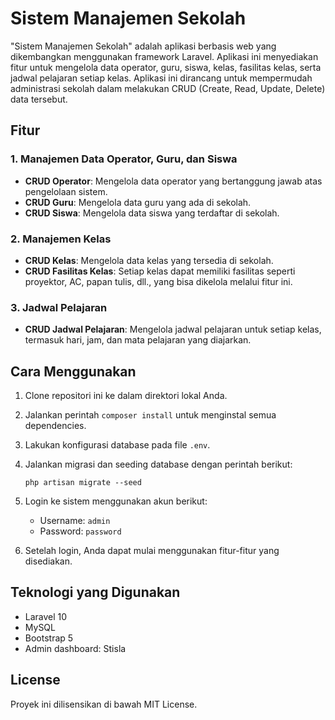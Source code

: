 
# Sistem Manajemen Sekolah

"Sistem Manajemen Sekolah" adalah aplikasi berbasis web yang dikembangkan menggunakan framework Laravel. Aplikasi ini menyediakan fitur untuk mengelola data operator, guru, siswa, kelas, fasilitas kelas, serta jadwal pelajaran setiap kelas. Aplikasi ini dirancang untuk mempermudah administrasi sekolah dalam melakukan CRUD (Create, Read, Update, Delete) data tersebut.

## Fitur

### 1. Manajemen Data Operator, Guru, dan Siswa
- **CRUD Operator**: Mengelola data operator yang bertanggung jawab atas pengelolaan sistem.
- **CRUD Guru**: Mengelola data guru yang ada di sekolah.
- **CRUD Siswa**: Mengelola data siswa yang terdaftar di sekolah.

### 2. Manajemen Kelas
- **CRUD Kelas**: Mengelola data kelas yang tersedia di sekolah.
- **CRUD Fasilitas Kelas**: Setiap kelas dapat memiliki fasilitas seperti proyektor, AC, papan tulis, dll., yang bisa dikelola melalui fitur ini.

### 3. Jadwal Pelajaran
- **CRUD Jadwal Pelajaran**: Mengelola jadwal pelajaran untuk setiap kelas, termasuk hari, jam, dan mata pelajaran yang diajarkan.

## Cara Menggunakan

1. Clone repositori ini ke dalam direktori lokal Anda.
2. Jalankan perintah `composer install` untuk menginstal semua dependencies.
3. Lakukan konfigurasi database pada file `.env`.
4. Jalankan migrasi dan seeding database dengan perintah berikut:
    ```
    php artisan migrate --seed
    ```
5. Login ke sistem menggunakan akun berikut:
    - Username: `admin`
    - Password: `password`

6. Setelah login, Anda dapat mulai menggunakan fitur-fitur yang disediakan.

## Teknologi yang Digunakan
- Laravel 10
- MySQL
- Bootstrap 5
- Admin dashboard: Stisla

## License
Proyek ini dilisensikan di bawah MIT License.
